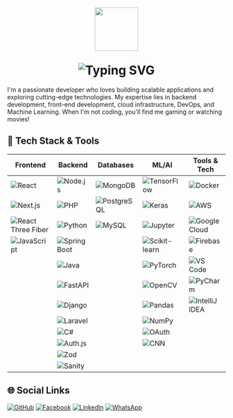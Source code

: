 <h1 align="center">
  <p align="center"><img src="https://github.com/7oSkaaa/7oSkaaa/blob/main/Images/about_me.gif?raw=true" width=100px></p>
  <img src="https://readme-typing-svg.herokuapp.com?font=Fira+Code&size=26&color=%2336BCF7&center=true&vCenter=true&lines=Hi,+I'm+Visitha+Nirmal!;Full-Stack+Developer;Tech+Enthusiast;A+Problem+Solving+Fanatic!" alt="Typing SVG"/>
</h1>

I'm a passionate developer who loves building scalable applications and exploring cutting-edge technologies. My expertise lies in backend development, front-end development, cloud infrastructure, DevOps, and Machine Learning. When I'm not coding, you'll find me gaming or watching movies!

## 🚀 Tech Stack & Tools

| Frontend            | Backend             | Databases          | ML/AI             | Tools & Tech     |
|---------------------|---------------------|--------------------|--------------------|--------------------|
| <img src="https://img.shields.io/badge/React-20232A?style=for-the-badge&logo=react&logoColor=61DAFB" alt="React"> | <img src="https://img.shields.io/badge/Node.js-339933?style=for-the-badge&logo=nodedotjs&logoColor=white" alt="Node.js"> | <img src="https://img.shields.io/badge/MongoDB-47A248?style=for-the-badge&logo=mongodb&logoColor=white" alt="MongoDB"> | <img src="https://img.shields.io/badge/TensorFlow-FF6F00?style=for-the-badge&logo=tensorflow&logoColor=white" alt="TensorFlow"> | <img src="https://img.shields.io/badge/Docker-2496ED?style=for-the-badge&logo=docker&logoColor=white" alt="Docker"> |
| <img src="https://img.shields.io/badge/next.js-000000?style=for-the-badge&logo=nextdotjs&logoColor=white" alt="Next.js"> | <img src="https://img.shields.io/badge/PHP-777BB4?style=for-the-badge&logo=php&logoColor=white" alt="PHP"> | <img src="https://img.shields.io/badge/PostgreSQL-316192?style=for-the-badge&logo=postgresql&logoColor=white" alt="PostgreSQL"> | <img src="https://img.shields.io/badge/Keras-D00000?style=for-the-badge&logo=keras&logoColor=white" alt="Keras"> | <img src="https://img.shields.io/badge/Amazon_AWS-FF9900?style=for-the-badge&logo=amazonaws&logoColor=white" alt="AWS"> |
| <img src="https://img.shields.io/badge/React%20Three%20Fiber-000000?style=for-the-badge&logo=react&logoColor=white" alt="React Three Fiber"> | <img src="https://img.shields.io/badge/Python-3776AB?style=for-the-badge&logo=python&logoColor=white" alt="Python"> | <img src="https://img.shields.io/badge/MySQL-4479A1?style=for-the-badge&logo=mysql&logoColor=white" alt="MySQL"> | <img src="https://img.shields.io/badge/Jupyter-F37626?style=for-the-badge&logo=jupyter&logoColor=white" alt="Jupyter"> | <img src="https://img.shields.io/badge/Google_Cloud-4285F4?style=for-the-badge&logo=googlecloud&logoColor=white" alt="Google Cloud"> |
| <img src="https://img.shields.io/badge/JavaScript-F7DF1E?style=for-the-badge&logo=javascript&logoColor=black" alt="JavaScript"> | <img src="https://img.shields.io/badge/Spring_Boot-6DB33F?style=for-the-badge&logo=spring&logoColor=white" alt="Spring Boot"> |  | <img src="https://img.shields.io/badge/scikit_learn-F7931E?style=for-the-badge&logo=scikit-learn&logoColor=white" alt="Scikit-learn"> | <img src="https://img.shields.io/badge/Firebase-FFCA28?style=for-the-badge&logo=firebase&logoColor=black" alt="Firebase"> |
|  | <img src="https://img.shields.io/badge/Java-ED8B00?style=for-the-badge&logo=openjdk&logoColor=white" alt="Java"> |  | <img src="https://img.shields.io/badge/PyTorch-EE4C2C?style=for-the-badge&logo=pytorch&logoColor=white" alt="PyTorch"> | <img src="https://img.shields.io/badge/VS_Code-007ACC?style=for-the-badge&logo=visualstudiocode&logoColor=white" alt="VS Code"> |
|  | <img src="https://img.shields.io/badge/FastAPI-005571?style=for-the-badge&logo=fastapi" alt="FastAPI"> |  | <img src="https://img.shields.io/badge/OpenCV-5C3EE8?style=for-the-badge&logo=opencv&logoColor=white" alt="OpenCV"> | <img src="https://img.shields.io/badge/PyCharm-000000?style=for-the-badge&logo=pycharm&logoColor=white" alt="PyCharm"> |
|  | <img src="https://img.shields.io/badge/Django-092E20?style=for-the-badge&logo=django&logoColor=white" alt="Django"> |  | <img src="https://img.shields.io/badge/Pandas-150458?style=for-the-badge&logo=pandas&logoColor=white" alt="Pandas"> | <img src="https://img.shields.io/badge/IntelliJ_IDEA-000000?style=for-the-badge&logo=intellij-idea&logoColor=white" alt="IntelliJ IDEA"> |
|  | <img src="https://img.shields.io/badge/Laravel-FF2D20?style=for-the-badge&logo=laravel&logoColor=white" alt="Laravel"> |  | <img src="https://img.shields.io/badge/Numpy-013243?style=for-the-badge&logo=numpy&logoColor=white" alt="NumPy"> |  |
|  | <img src="https://img.shields.io/badge/C%23-239120?style=for-the-badge&logo=c-sharp&logoColor=white" alt="C#"> |  | <img src="https://img.shields.io/badge/OAuth-000000?style=for-the-badge&logo=oauth&logoColor=white" alt="OAuth"> |  |
|  | <img src="https://img.shields.io/badge/Auth.js-000000?style=for-the-badge&logo=auth0&logoColor=white" alt="Auth.js"> |  | <img src="https://img.shields.io/badge/CNN-000000?style=for-the-badge&logo=deeplearning&logoColor=white" alt="CNN"> |  |
|  | <img src="https://img.shields.io/badge/Zod-3E67B1?style=for-the-badge&logo=zod&logoColor=white" alt="Zod"> |  |  |  |
|  | <img src="https://img.shields.io/badge/Sanity-F03E2F?style=for-the-badge&logo=sanity&logoColor=white" alt="Sanity"> |  |  |  |

## 🌐 Social Links

<div align="">
  <a href="https://github.com/Visitha2001" target="_blank"><img src="https://img.shields.io/badge/GitHub-181717?style=for-the-badge&logo=github&logoColor=white" alt="GitHub"></a>
  <a href="https://www.facebook.com/visitha.rajapaksha?mibextid=ZbWKwL" target="_blank"><img src="https://img.shields.io/badge/Facebook-1877F2?style=for-the-badge&logo=facebook&logoColor=white" alt="Facebook"></a>
  <a href="https://www.linkedin.com/in/visitha-nirmal-rajapaksha-5809a3300" target="_blank"><img src="https://img.shields.io/badge/LinkedIn-0A66C2?style=for-the-badge&logo=linkedin&logoColor=white" alt="LinkedIn"></a>
  <a href="https://wa.me/qr/MYI3VWZYIAECG1" target="_blank"><img src="https://img.shields.io/badge/WhatsApp-25D366?style=for-the-badge&logo=whatsapp&logoColor=white" alt="WhatsApp"></a>
</div>
